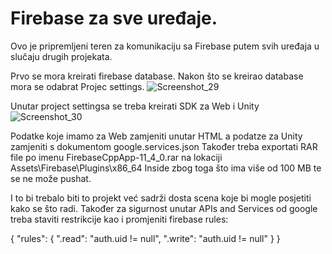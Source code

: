 # Firebase za sve uređaje.
Ovo je pripremljeni teren za komunikaciju sa Firebase putem svih uređaja u slučaju drugih projekata.


Prvo se mora kreirati firebase database.
Nakon što se kreirao database mora se odabrat Projec settings.
![Screenshot_29](https://github.com/IndigoGameStudio/Firebase-PC-and-WebGl-SDK/assets/29728342/ac14d18c-7d0b-4956-abd0-1c162e175837)

Unutar project settingsa se treba kreirati SDK za Web i Unity
![Screenshot_30](https://github.com/IndigoGameStudio/Firebase-PC-and-WebGl-SDK/assets/29728342/47302415-9950-45ec-9b23-4c7a30836b7e)


Podatke koje imamo za Web zamjeniti unutar HTML a podatze za Unity zamjeniti s dokumentom google.services.json
Također treba exportati RAR file po imenu  FirebaseCppApp-11_4_0.rar na lokaciji Assets\Firebase\Plugins\x86_64 Inside
zbog toga što ima više od 100 MB te se ne može pushat.

I to bi trebalo biti to projekt već sadrži dosta scena koje bi mogle posjetiti kako se što radi.
Također za sigurnost unutar APIs and Services od google treba staviti restrikcije kao i promjeniti firebase rules:

{
  "rules": {
    ".read": "auth.uid != null",
    ".write": "auth.uid != null"
  }
}
